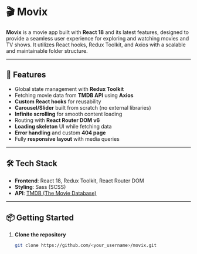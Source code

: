 # 🎬 Movix

**Movix** is a movie app built with **React 18** and its latest features, designed to provide a seamless user experience for exploring and watching movies and TV shows. It utilizes React hooks, Redux Toolkit, and Axios with a scalable and maintainable folder structure.

---

## 🚀 Features

- Global state management with **Redux Toolkit**
- Fetching movie data from **TMDB API** using **Axios**
- **Custom React hooks** for reusability
- **Carousel/Slider** built from scratch (no external libraries)
- **Infinite scrolling** for smooth content loading
- Routing with **React Router DOM v6**
- **Loading skeleton** UI while fetching data
- **Error handling** and custom **404 page**
- Fully **responsive layout** with media queries

---

## 🛠️ Tech Stack

- **Frontend**: React 18, Redux Toolkit, React Router DOM
- **Styling**: Sass (SCSS)
- **API**: [TMDB (The Movie Database)](https://www.themoviedb.org/documentation/api)

---

## 📦 Getting Started

1. **Clone the repository**
   ```bash
   git clone https://github.com/<your_username>/movix.git
